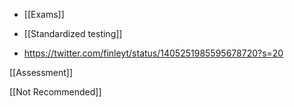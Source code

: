   - [[Exams]]
  - [[Standardized testing]]

  - https://twitter.com/finleyt/status/1405251985595678720?s=20

[[Assessment]]

[[Not Recommended]]